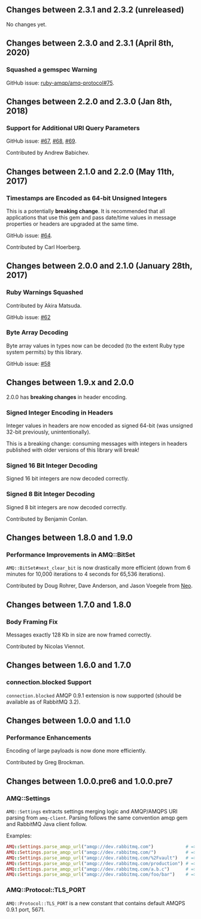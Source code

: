 ## Changes between 2.3.1 and 2.3.2 (unreleased)

No changes yet.


## Changes between 2.3.0 and 2.3.1 (April 8th, 2020)

### Squashed a gemspec Warning

GitHub issue: [ruby-amqp/amq-protocol#75](https://github.com/ruby-amqp/amq-protocol/issues/75).



## Changes between 2.2.0 and 2.3.0 (Jan 8th, 2018)

### Support for Additional URI Query Parameters

GitHub issue: [#67](https://github.com/ruby-amqp/amq-protocol/issues/67), [#68](https://github.com/ruby-amqp/amq-protocol/issues/68), [#69](https://github.com/ruby-amqp/amq-protocol/issues/69).

Contributed by Andrew Babichev.




## Changes between 2.1.0 and 2.2.0 (May 11th, 2017)

### Timestamps are Encoded as 64-bit Unsigned Integers

This is a potentially **breaking change**. It is recommended that
all applications that use this gem and pass date/time values in message
properties or headers are upgraded at the same time.

GitHub issue: [#64](https://github.com/ruby-amqp/amq-protocol/issues/64).

Contributed by Carl Hoerberg.



## Changes between 2.0.0 and 2.1.0 (January 28th, 2017)

### Ruby Warnings Squashed

Contributed by Akira Matsuda.

GitHub issue: [#62](https://github.com/ruby-amqp/amq-protocol/pull/62)

### Byte Array Decoding

Byte array values in types now can be
decoded (to the extent Ruby type system
permits) by this library.

GitHub issue: [#58](https://github.com/ruby-amqp/amq-protocol/issues/58)



## Changes between 1.9.x and 2.0.0

2.0.0 has **breaking changes** in header encoding.

### Signed Integer Encoding in Headers

Integer values in headers are now encoded as signed 64-bit
(was unsigned 32-bit previously, unintentionally).

This is a breaking change: consuming messages with integers in headers
published with older versions of this library will break!

### Signed 16 Bit Integer Decoding

Signed 16 bit integers are now decoded correctly.

### Signed 8 Bit Integer Decoding

Signed 8 bit integers are now decoded correctly.

Contributed by Benjamin Conlan.



## Changes between 1.8.0 and 1.9.0

### Performance Improvements in AMQ::BitSet

`AMQ::BitSet#next_clear_bit` is now drastically more efficient
(down from 6 minutes for 10,000 iterations to 4 seconds for 65,536 iterations).

Contributed by Doug Rohrer, Dave Anderson, and Jason Voegele from
[Neo](http://www.neo.com).


## Changes between 1.7.0 and 1.8.0

### Body Framing Fix

Messages exactly 128 Kb in size are now framed correctly.

Contributed by Nicolas Viennot.


## Changes between 1.6.0 and 1.7.0

### connection.blocked Support

`connection.blocked` AMQP 0.9.1 extension is now supported
(should be available as of RabbitMQ 3.2).


## Changes between 1.0.0 and 1.1.0

### Performance Enhancements

Encoding of large payloads is now done more efficiently.

Contributed by Greg Brockman.


## Changes between 1.0.0.pre6 and 1.0.0.pre7

### AMQ::Settings

`AMQ::Settings` extracts settings merging logic and AMQP/AMQPS URI parsing from `amq-client`.
Parsing follows the same convention amqp gem and RabbitMQ Java client follow.

Examples:

``` ruby
AMQ::Settings.parse_amqp_url("amqp://dev.rabbitmq.com")            # => vhost is nil, so default (/) will be used
AMQ::Settings.parse_amqp_url("amqp://dev.rabbitmq.com/")           # => vhost is an empty string
AMQ::Settings.parse_amqp_url("amqp://dev.rabbitmq.com/%2Fvault")   # => vhost is /vault
AMQ::Settings.parse_amqp_url("amqp://dev.rabbitmq.com/production") # => vhost is production
AMQ::Settings.parse_amqp_url("amqp://dev.rabbitmq.com/a.b.c")      # => vhost is a.b.c
AMQ::Settings.parse_amqp_url("amqp://dev.rabbitmq.com/foo/bar")    # => ArgumentError
```


### AMQ::Protocol::TLS_PORT

`AMQ::Protocol::TLS_PORT` is a new constant that contains default AMQPS 0.9.1 port,
5671.
